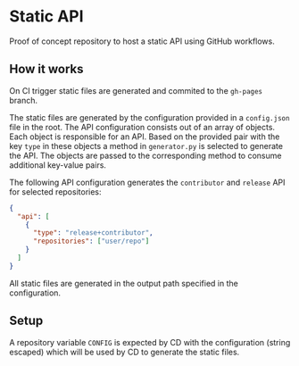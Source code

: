 # Static API

Proof of concept repository to host a static API using GitHub workflows.

## How it works

On CI trigger static files are generated and commited to the `gh-pages` branch.

The static files are generated by the configuration provided in a `config.json` file in the root.
The API configuration consists out of an array of objects. Each object is responsible for an API. Based on the provided pair with the key `type` in these objects a method in `generator.py` is selected to generate the API. The objects are passed to the corresponding method to consume additional key-value pairs.

The following API configuration generates the `contributor` and `release` API for selected repositories:

```json
{
  "api": [
    {
      "type": "release+contributor",
      "repositories": ["user/repo"]
    }
  ]
}
```

All static files are generated in the output path specified in the configuration. 

## Setup

A repository variable `CONFIG` is expected by CD with the configuration (string escaped) which will be used by CD to generate the static files.